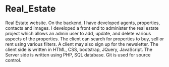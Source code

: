 # Real_Estate

Real Estate website.
On the backend, I have developed agents, properties, contacts and images.
I developed a front end to administer the real estate project which allows an
admin user to add, update, and delete various aspects of the properties. The
client can search for properties to buy, sell or rent using various filters. A
client may also sign up for the newsletter.
The client side is written in HTML, CSS, bootstrap, JQuery, JavaScript.
The Server side is written using PHP, SQL database.
Git is used for source control.
